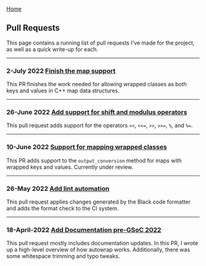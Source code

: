 [Home](README.md)

## Pull Requests

This page contains a running list of pull requests I've made for the project, as well as a quick write-up for each.

***
### 2-July 2022 [Finish the map support](https://github.com/OpenMS/autowrap/pull/160)
This PR finishes the work needed for allowing wrapped classes as both keys and values in C++ map data structures.

***
### 26-June 2022 [Add support for shift and modulus operators](https://github.com/OpenMS/autowrap/pull/159)
This pull request adds support for the operators `<<`, `<<=`, `>>`, `>>=`, `%`, and `%=`.

***
### 10-June 2022 [Support for mapping wrapped classes](https://github.com/erik-whiting/autowrap/pull/2)
This PR adds support to the `output_conversion` method for maps with wrapped keys and values. Currently under review.

***
### 26-May 2022 [Add lint automation](https://github.com/OpenMS/autowrap/pull/156)
This pull request applies changes generated by the Black code formatter and adds the format check to the CI system.

***

### 18-April-2022 [Add Documentation pre-GSoC 2022](https://github.com/OpenMS/autowrap/pull/149)

This pull request mostly includes documentation updates. In this PR, I wrote up a high-level overview of how autowrap works. Additionally, there was some whitespace trimming and typo tweaks.
